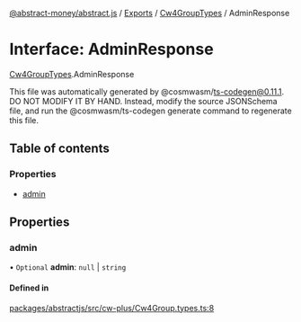 [@abstract-money/abstract.js](../README.md) / [Exports](../modules.md) / [Cw4GroupTypes](../modules/Cw4GroupTypes.md) / AdminResponse

# Interface: AdminResponse

[Cw4GroupTypes](../modules/Cw4GroupTypes.md).AdminResponse

This file was automatically generated by @cosmwasm/ts-codegen@0.11.1.
DO NOT MODIFY IT BY HAND. Instead, modify the source JSONSchema file,
and run the @cosmwasm/ts-codegen generate command to regenerate this file.

## Table of contents

### Properties

- [admin](Cw4GroupTypes.AdminResponse.md#admin)

## Properties

### admin

• `Optional` **admin**: ``null`` \| `string`

#### Defined in

[packages/abstractjs/src/cw-plus/Cw4Group.types.ts:8](https://github.com/AbstractSDK/frontend/blob/07410073/packages/abstractjs/src/cw-plus/Cw4Group.types.ts#L8)
